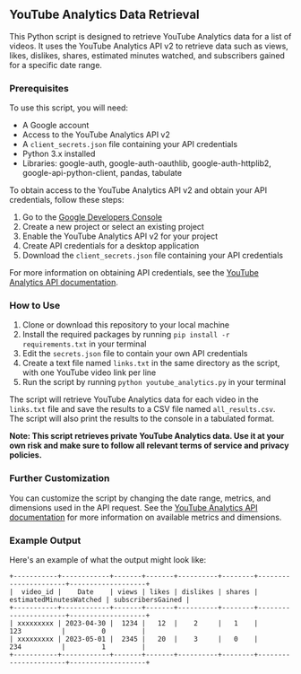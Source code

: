 ## YouTube Analytics Data Retrieval

This Python script is designed to retrieve YouTube Analytics data for a list of videos. It uses the YouTube Analytics API v2 to retrieve data such as views, likes, dislikes, shares, estimated minutes watched, and subscribers gained for a specific date range.

### Prerequisites

To use this script, you will need:
- A Google account
- Access to the YouTube Analytics API v2
- A `client_secrets.json` file containing your API credentials
- Python 3.x installed
- Libraries: google-auth, google-auth-oauthlib, google-auth-httplib2, google-api-python-client, pandas, tabulate

To obtain access to the YouTube Analytics API v2 and obtain your API credentials, follow these steps:

1. Go to the [Google Developers Console](https://console.developers.google.com/)
2. Create a new project or select an existing project
3. Enable the YouTube Analytics API v2 for your project
4. Create API credentials for a desktop application
5. Download the `client_secrets.json` file containing your API credentials

For more information on obtaining API credentials, see the [YouTube Analytics API documentation](https://developers.google.com/youtube/analytics/getting_started/auth).

### How to Use

1. Clone or download this repository to your local machine
2. Install the required packages by running `pip install -r requirements.txt` in your terminal
3. Edit the `secrets.json` file to contain your own API credentials
4. Create a text file named `links.txt` in the same directory as the script, with one YouTube video link per line
5. Run the script by running `python youtube_analytics.py` in your terminal

The script will retrieve YouTube Analytics data for each video in the `links.txt` file and save the results to a CSV file named `all_results.csv`. The script will also print the results to the console in a tabulated format.

**Note: This script retrieves private YouTube Analytics data. Use it at your own risk and make sure to follow all relevant terms of service and privacy policies.**

### Further Customization

You can customize the script by changing the date range, metrics, and dimensions used in the API request. See the [YouTube Analytics API documentation](https://developers.google.com/youtube/analytics/getting_started/metrics) for more information on available metrics and dimensions.

### Example Output

Here's an example of what the output might look like:

```
+-----------+------------+-------+-------+----------+--------+----------------------+-------------------+
|  video_id |    Date    | views | likes | dislikes | shares | estimatedMinutesWatched | subscribersGained |
+-----------+------------+-------+-------+----------+--------+----------------------+-------------------+
| xxxxxxxxx | 2023-04-30 |  1234 |   12  |    2     |   1    |          123          |         0         |
| xxxxxxxxx | 2023-05-01 |  2345 |   20  |    3     |   0    |          234          |         1         |
+-----------+------------+-------+-------+----------+--------+----------------------+-------------------+
```
